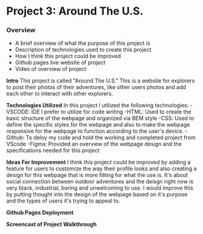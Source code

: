 # Project 3: Around The U.S.

### Overview

- A brief overview of what the purpose of this project is
- Description of technologies used to create this project
- How I think this project could be improved
- Github pages live website of project
- Video of overview of project

**Intro**
This project is called "Around The U.S." This is a website for explorers to post their photos of their adventures, like other users photos and add each other to interact with other explorers.

**Technologies Utilized**
In this project I utilized the following technologies:
-VSCODE: IDE I prefer to utilize for code writing
-HTML: Used to create the basic structure of the webpage and organized via BEM style
-CSS: Used to define the specific styles for the webpage and also to make the webpage responsive for the webpage to function according to the user's device.
-Github: To deloy my code and hold the working and completed project from VScode
-Figma: Provided an overview of the webpage design and the specifications needed for this project

**Ideas For Improvement**
I think this project could be improved by adding a feature for users to customize the way their profile looks and also creating a design for this webpage that is more fitting for what the use is. It's about social connection between outdoor adventures and the deisgn right now is very black, industrial, boring and unwelcoming to use. I would improve this by putting thought into the design of the webpage based on it's purpose and the types of users it's trying to appeal to.

**Github Pages Deployment**

**Screencast of Project Walkthrough**
